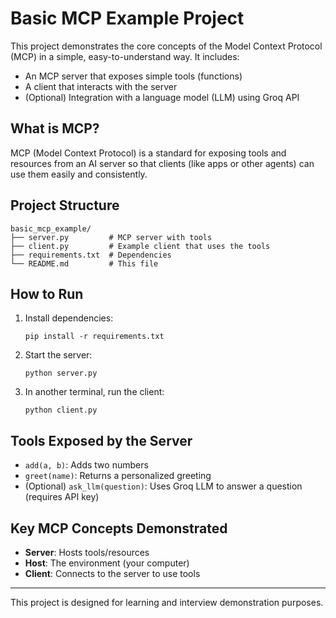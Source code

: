 # Basic MCP Example Project

This project demonstrates the core concepts of the Model Context Protocol (MCP) in a simple, easy-to-understand way. It includes:
- An MCP server that exposes simple tools (functions)
- A client that interacts with the server
- (Optional) Integration with a language model (LLM) using Groq API

## What is MCP?
MCP (Model Context Protocol) is a standard for exposing tools and resources from an AI server so that clients (like apps or other agents) can use them easily and consistently.

## Project Structure
```
basic_mcp_example/
├── server.py         # MCP server with tools
├── client.py         # Example client that uses the tools
├── requirements.txt  # Dependencies
└── README.md         # This file
```

## How to Run
1. Install dependencies:
   ```
   pip install -r requirements.txt
   ```
2. Start the server:
   ```
   python server.py
   ```
3. In another terminal, run the client:
   ```
   python client.py
   ```

## Tools Exposed by the Server
- `add(a, b)`: Adds two numbers
- `greet(name)`: Returns a personalized greeting
- (Optional) `ask_llm(question)`: Uses Groq LLM to answer a question (requires API key)

## Key MCP Concepts Demonstrated
- **Server**: Hosts tools/resources
- **Host**: The environment (your computer)
- **Client**: Connects to the server to use tools

---
This project is designed for learning and interview demonstration purposes. 